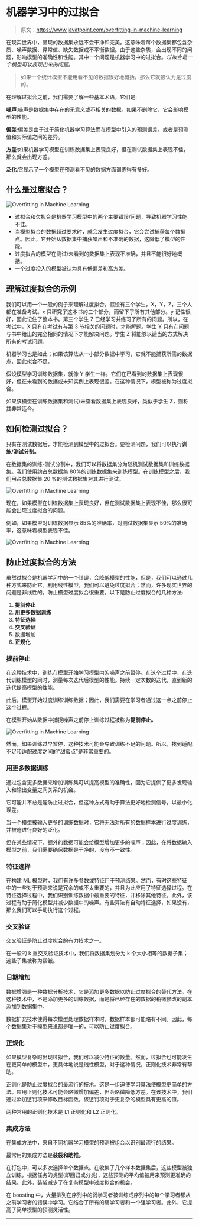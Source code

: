 # 机器学习中的过拟合

> 原文：<https://www.javatpoint.com/overfitting-in-machine-learning>

在现实世界中，呈现的数据集永远不会干净和完美。这意味着每个数据集都包含杂质、噪声数据、异常值、缺失数据或不平衡数据。由于这些杂质，会出现不同的问题，影响模型的准确性和性能。其中一个问题是机器学习中的过拟合。*过拟合是一个模型可以表现出来的问题。*

> 如果一个统计模型不能用看不见的数据很好地概括，那么它就被认为是过度的。

在理解过拟合之前，我们需要了解一些基本术语，它们是:

**噪声**:噪声是数据集中存在的无意义或不相关的数据。如果不删除它，它会影响模型的性能。

**偏差**:偏差是由于过于简化机器学习算法而在模型中引入的预测误差。或者是预测值和实际值之间的差异。

**方差**:如果机器学习模型在训练数据集上表现良好，但在测试数据集上表现不佳，那么就会出现方差。

**泛化**:它显示了一个模型在预测看不见的数据方面训练得有多好。

## 什么是过度拟合？

![Overfitting in Machine Learning](img/8c4bc84a9de9c528b560a3ded39fae0b.png)

*   过拟合和欠拟合是机器学习模型中的两个主要错误/问题，导致机器学习性能不佳。
*   当模型拟合的数据超过要求时，就会发生过度拟合，它会尝试捕获每个数据点。因此，它开始从数据集中捕获噪声和不准确的数据，这降低了模型的性能。
*   过度拟合的模型在测试/未看到的数据集上表现不准确，并且不能很好地概括。
*   一个过度投入的模型被认为具有低偏差和高方差。

## 理解过度拟合的示例

我们可以用一个一般的例子来理解过度拟合。假设有三个学生，X，Y，Z，三个人都在准备考试。x 只研究了这本书的三个部分，而留下了所有其他部分。y 记性很好，因此记住了整本书。第三个学生 Z 已经学习并练习了所有的问题。所以，在考试中，X 只有在考试有与第 3 节相关的问题时，才能解题。学生 Y 只有在问题与书中给出的完全相同的情况下才能解决问题。学生 Z 将能够以适当的方式解决所有的考试问题。

机器学习也是如此；如果该算法从一小部分数据中学习，它就不能捕获所需的数据点，因此拟合不足。

假设模型学习训练数据集，就像 Y 学生一样。它们在已看到的数据集上表现很好，但在未看到的数据或未知实例上表现很差。在这种情况下，模型被称为过度拟合。

如果该模型在训练数据集和测试/未查看数据集上表现良好，类似于学生 Z，则称其非常适合。

## 如何检测过拟合？

只有在测试数据后，才能检测到模型中的过拟合。要检测问题，我们可以执行**训练/测试分割。**

在数据集的训练-测试分割中，我们可以将数据集分为随机测试数据集和训练数据集。我们使用约占总数据集 80%的训练数据集来训练模型。在训练模型之后，我们用占总数据集 20 %的测试数据集对其进行测试。

![Overfitting in Machine Learning](img/1a3fe12eb8e35336b346e7445f08ba75.png)

现在，如果模型在训练数据集上表现良好，但在测试数据集上表现不佳，那么很可能会出现过度拟合的问题。

例如，如果模型对训练数据显示 85%的准确率，对测试数据集显示 50%的准确率，这意味着模型表现不佳。

![Overfitting in Machine Learning](img/09b39d443f59232cf6b610c4bb6a5b84.png)

## 防止过度拟合的方法

虽然过拟合是机器学习中的一个错误，会降低模型的性能，但是，我们可以通过几种方式来防止它。利用线性模型，我们可以避免过度拟合；然而，许多现实世界的问题是非线性的。防止模型过度拟合很重要。以下是防止过度拟合的几种方法:

1.  **提前停止**
2.  **用更多数据训练**
3.  **特征选择**
4.  **交叉验证**
5.  数据增加
6.  **正规化**

### 提前停止

在这种技术中，训练在模型开始学习模型内的噪声之前暂停。在这个过程中，在迭代训练模型的同时，测量每次迭代后模型的性能。持续一定次数的迭代，直到新的迭代提高模型的性能。

此后，模型开始过度训练训练数据；因此，我们需要在学习者通过这一点之前停止这个过程。

在模型开始从数据中捕捉噪声之前停止训练过程被称为**提前停止。**

![Overfitting in Machine Learning](img/baf6758a3240e8c4e7b01360853b5003.png)

然而，如果训练过早暂停，这种技术可能会导致训练不足的问题。所以，找到适配不足和适配过度之间的“甜蜜点”是非常重要的。

### 用更多数据训练

通过包含更多数据来增加训练集可以提高模型的准确性，因为它提供了更多发现输入和输出变量之间关系的机会。

它可能并不总是能防止过拟合，但这种方式有助于算法更好地检测信号，以最小化误差。

当一个模型被输入更多的训练数据时，它将无法对所有的数据样本进行过度训练，并被迫进行良好的泛化。

但在某些情况下，额外的数据可能会给模型增加更多的噪声；因此，在将数据输入模型之前，我们需要确保数据是干净的，没有不一致性。

### 特征选择

在构建 ML 模型时，我们有许多参数或特征用于预测结果。然而，有时这些特征中的一些对于预测来说是冗余的或不太重要的，并且为此应用了特征选择过程。在特征选择过程中，我们识别训练数据中最重要的特征，并移除其他特征。此外，该过程有助于简化模型并减少数据中的噪声。有些算法有自动特征选择，如果没有，那么我们可以手动执行这个过程。

### 交叉验证

交叉验证是防止过度拟合的有力技术之一。

在一般的 k 重交叉验证技术中，我们将数据集划分为 k 个大小相等的数据子集；这些子集被称为褶皱。

### 日期增加

数据增强是一种数据分析技术，它是添加更多数据以防止过度拟合的替代方法。在这种技术中，不是添加更多的训练数据，而是将已经存在的数据的稍微修改的副本添加到数据集中。

数据扩充技术使得每次模型处理数据样本时，数据样本都可能略有不同。因此，每个数据集对于模型来说都是唯一的，可以防止过度拟合。

### 正规化

如果模型复杂时出现过拟合，我们可以减少特征的数量。然而，过拟合也可能发生在更简单的模型中，更具体地说是线性模型，对于这种情况，正则化技术非常有帮助。

正则化是防止过度拟合的最流行的技术。这是一组迫使学习算法使模型更简单的方法。应用正则化技术可能会略微增加偏差，但会略微降低方差。在该技术中，我们通过添加惩罚项来修改目标函数，该惩罚项对于更复杂的模型具有更高的值。

两种常用的正则化技术是 L1 正则化和 L2 正则化。

### 集成方法

在集成方法中，来自不同机器学习模型的预测被组合以识别最流行的结果。

最常用的集成方法是**装袋和助推。**

在打包中，可以多次选择单个数据点。在收集了几个样本数据集后，这些模型被独立训练，根据任务的类型(即回归或分类)，这些预测的平均值被用来预测更准确的结果。此外，装袋减少了在复杂模型中过度拟合的机会。

在 boosting 中，大量排列在序列中的弱学习者被训练成序列中的每个学习者都从之前学习者的错误中学习。它结合了所有的弱学习者和一个强学习者。此外，它提高了简单模型的预测灵活性。

* * *